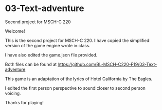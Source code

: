 # 03-Text-adventure
Second project for MSCH-C 220

Welcome!

This is the second project for MSCH-C 220. I have copied the simplified version of the game engine wrote in class.

I have also edited the game.json file provided.

Both files can be found at https://github.com/BL-MSCH-C220-F19/03-Text-adventure

This game is an adaptation of the lyrics of Hotel California by The Eagles.

I edited the first person perspective to sound closer to second person voicing.

Thanks for playing!

